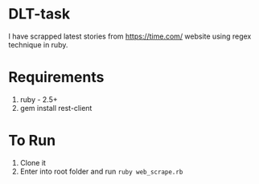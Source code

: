 # DLT-task
I have scrapped latest stories from https://time.com/ website using regex technique in ruby.

# Requirements
1. ruby - 2.5+
2. gem install rest-client

# To Run
1. Clone it
2. Enter into root folder and run `ruby web_scrape.rb`
